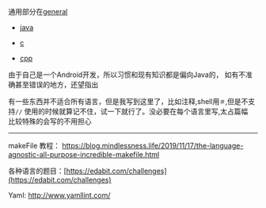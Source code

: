 通用部分在[general](./general/general-index.md)  

- [java](./java/java-index.md)

- [c](./c/c-index.md)
- [cpp](./cpp/cpp-index.md)


由于自己是一个Android开发，所以习惯和现有知识都是偏向Java的， 如有不准确甚至错误的地方，还望指出  

有一些东西并不适合所有语言，但是我写到这里了，比如注释,shell用`＃`,但是不支持`//` 
使用的时候就算记不住，试一下就行了。没必要在每个语言里写,太占篇幅  
比较特殊的会写的不用担心  



---

makeFile 教程： https://blog.mindlessness.life/2019/11/17/the-language-agnostic-all-purpose-incredible-makefile.html



各种语言的题目：[https://edabit.com/challenges](https://edabit.com/challenges)

Yaml: http://www.yamllint.com/